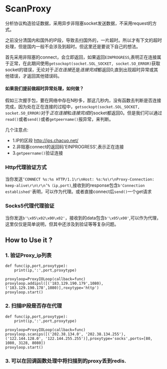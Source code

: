 # ScanProxy
分析协议构造验证数据，采用异步非阻塞socket发送数据，不采用request的方式。

之前没分清国内和国外的IP段，导致去扫国外的，一片超时。所以才有下文的超时处理，但是国内一般不会涉及到超时。但这里还是要说下自己的想法。

首先采用非阻塞的connect，会立即返回，如果返回`EINPROGRESS`,表明正在连接属于正常，在此期间使用`getsockopt(socket.SOL_SOCKET, socket.SO_ERROR)`获取socket的错误，无论对于*正在连接*还是*连接完成*都返回0,直到出现超时异常或其他错误，才返回其他错误码。

#### 如果我们提前做超时异常处理，如何做？
假如三次握手包，要在网络中存在N秒多，那这几秒内，没有函数去判断是否连接完成，因为处在正在连接的过程中，`getsockopt(socket.SOL_SOCKET, socket.SO_ERROR)`对于*正在连接*和*连接完成*的socket都返回0。但是我们可以通过`read()`或者`send()`或者`getpeername()`报异常，来判断。

几个注意点:

* 1.IP的区段 http://ips.chacuo.net/
* 2.非阻塞connect的返回码'EINPROGRESS',表示正在连接
* 3.`getpeername()`验证连接

### Http代理验证方式
当你发送`‘CONNECT %s:%s HTTP/1.1\r\nHost: %s:%s\r\nProxy-Connection: keep-alive\r\n\r\n’%（ip,port)`,接收到的response包含`b'Connection established'`表明，可以作为代理。或者直接connect后`send()`一个get请求

### Socks5代理代理验证
当你发送`b'\x05\x02\x00\x02'`，接收到的data包含`b'\x05\x00'`,可以作为代理，这里仅仅是简单说明，但其中还涉及到验证等等复杂问题。


## How to Use it ?
### 1. 验证Proxy_ip列表

```
def func(ip,port,proxytype):
    print(ip,':',port,proxytype)

proxyloop=ProxyIOLoop(callback=func)
proxyloop.addipsl([('183.129.190.179',1080),('183.129.190.178',1080)],roxytype='http')
proxyloop.start()
```

### 2. 扫描IP段是否存在代理

```
def func(ip,port,proxytype):
    print(ip,':',port,proxytype)

proxyloop=ProxyIOLoop(callback=func)
proxyloop.scanips([('202.38.134.0', '202.38.134.255'),('122.144.128.0', '122.144.255.255')],proxytype='socks',ports=[80, 1080, 3128, 8080])
proxyloop.start()
```

### 3. 可以在回调函数处理中将扫描到的proxy丢到redis.